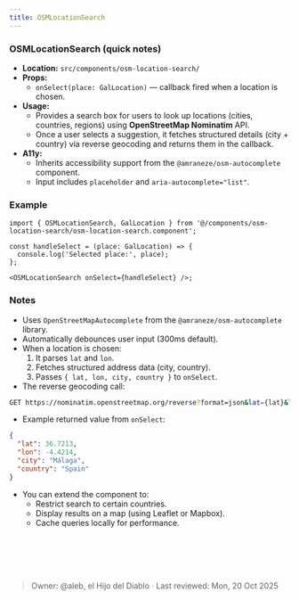```yaml
---
title: OSMLocationSearch
---
```


### OSMLocationSearch (quick notes)
- **Location:** `src/components/osm-location-search/`
- **Props:**  
  - `onSelect(place: GalLocation)` — callback fired when a location is chosen.  
- **Usage:**  
  - Provides a search box for users to look up locations (cities, countries, regions) using **OpenStreetMap Nominatim** API.  
  - Once a user selects a suggestion, it fetches structured details (city + country) via reverse geocoding and returns them in the callback.
- **A11y:**  
  - Inherits accessibility support from the `@amraneze/osm-autocomplete` component.  
  - Input includes `placeholder` and `aria-autocomplete="list"`.  

### Example
```tsx
import { OSMLocationSearch, GalLocation } from '@/components/osm-location-search/osm-location-search.component';

const handleSelect = (place: GalLocation) => {
  console.log('Selected place:', place);
};

<OSMLocationSearch onSelect={handleSelect} />;
```


### Notes
- Uses `OpenStreetMapAutocomplete` from the `@amraneze/osm-autocomplete` library.
- Automatically debounces user input (300ms default).
- When a location is chosen:
    1. It parses `lat` and `lon`.
    2. Fetches structured address data (city, country).
    3. Passes `{ lat, lon, city, country }` to `onSelect`.
- The reverse geocoding call:
```bash
GET https://nominatim.openstreetmap.org/reverse?format=json&lat={lat}&lon={lon}&addressdetails=1
```
- Example returned value from `onSelect`:
```json
{
  "lat": 36.7213,
  "lon": -4.4214,
  "city": "Málaga",
  "country": "Spain"
}
```
- You can extend the component to:
    - Restrict search to certain countries.
    - Display results on a map (using Leaflet or Mapbox).
    - Cache queries locally for performance.


<br></br>
<br></br>
> Owner: @aleb, el Hijo del Diablo · Last reviewed: Mon, 20 Oct 2025